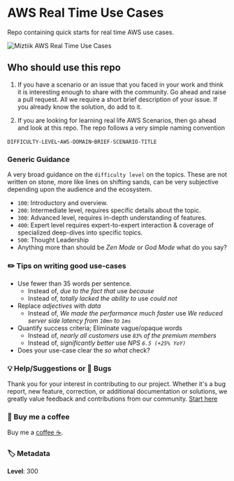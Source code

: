 # AWS Real Time Use Cases

Repo containing quick starts for real time AWS use cases.

![Miztiik AWS Real Time Use Cases](images/miztiik-aws-real-time-use-cases.png)

## Who should use this repo

1. If you have a scenario or an issue that you faced in your work and think it is interesting enough to share with the community.
   Go ahead and raise a pull request. All we require a short brief description of your issue. If you already know the solution, do add to it.

1. If you are looking for learning real life AWS Scenarios, then go ahead and look at this repo. The repo follows a very simple naming convention

`DIFFICULTY-LEVEL`-`AWS-DOMAIN`-`BRIEF-SCENARIO-TITLE`

### Generic Guidance

A very broad guidance on the `difficulty level` on the topics. These are not written on stone, more like lines on shifting sands, can be very subjective depending upon the audience and the ecosystem.

- `100`: Introductory and overview.
- `200`: Intermediate level, requires specific details about the topic.
- `300`: Advanced level, requires in-depth understanding of features.
- `400`: Expert level requires expert-to-expert interaction & coverage of specialized deep-dives into specific topics.
- `500`: Thought Leadership
- Anything more than should be _Zen Mode_ or _God Mode_ what do you say?

### ✏️ Tips on writing good use-cases

- Use fewer than 35 words per sentence.
  - Instead of, _due to the fact that_ use _because_
  - Instead of, _totally lacked the ability to_ use _could not_
- Replace _adjectives_ with _data_
  - Instead of, _We made the performance much faster_ use _We reduced server side latency from `10mn` to `1ms`_
- Quantify success criteria; Eliminate vague/opaque words
  - Instead of, _nearly all customers_ use _`83%` of the premium members_
  - Instead of, _significantly better_ use _NPS `6.5 (+25% YoY)`_
- Does your use-case clear the _so what_ check?

### 💡 Help/Suggestions or 🐛 Bugs

Thank you for your interest in contributing to our project. Whether it's a bug report, new feature, correction, or additional documentation or solutions, we greatly value feedback and contributions from our community. [Start here][200]

### 👋 Buy me a coffee

Buy me a [coffee ☕][900].

### 🏷️ Metadata

**Level**: 300

[100]: https://www.udemy.com/course/aws-cloud-development-kit-from-beginner-to-professional/?referralCode=E15D7FB64E417C547579
[200]: https://github.com/miztiik/aws-real-time-use-cases/issues
[900]: https://ko-fi.com/miztiik
